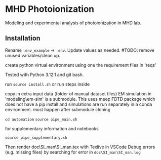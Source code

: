 # MHD Photoionization

Modeling and experimental analysis of photoionization in MHD lab. 

## Installation 

Rename `.env_example` -> `.env`. Update values as needed.  #TODO: remove unused variables/clean up. 

create python virtual environment using one the requirement files in 'reqs'

Tested with Python 3.12.1 and git bash. 

run `source install.sh` or run steps inside

copy in extra input data (folder of manual dataset files)
    EM simulation in 'modeling\em-sim' is a submodule. This uses meep FDTD package which does not have a pip install and simulations are run separately in a conda environment. 
    must happen after submodule cloning
    

`cd automation`
`source pipe_main.sh`

for supplementary information and notebooks

`source pipe_supplementary.sh`

Then render doc\SI_man\SI_man.tex with Texlive in VSCode
    Debug errors (e.g. missing files) by searching for error in  `doc\SI_man\SI_man.log`

